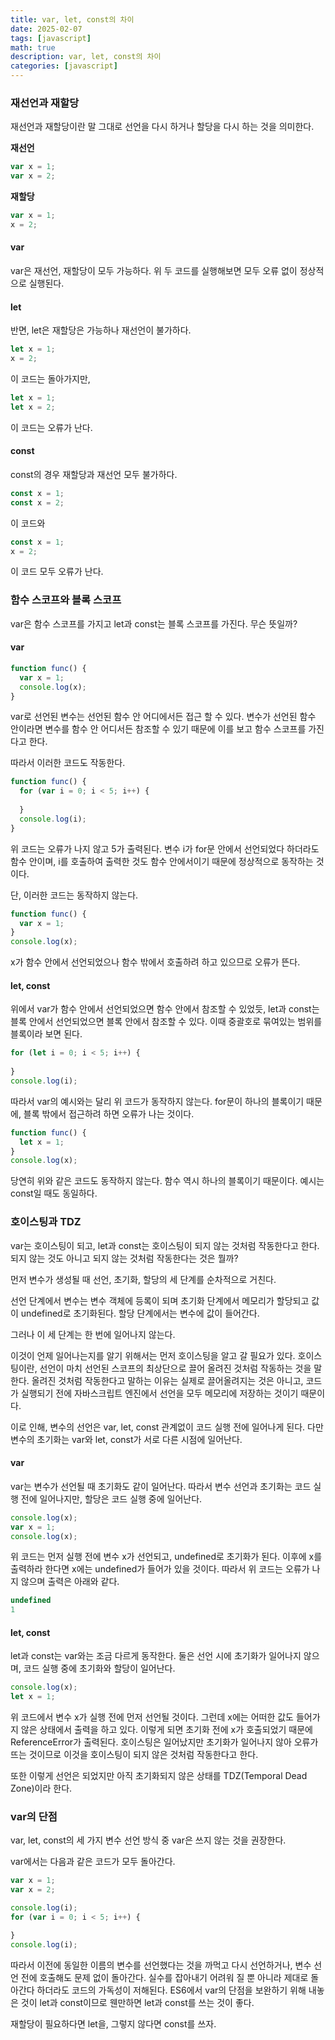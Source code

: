 ```yaml
---
title: var, let, const의 차이
date: 2025-02-07
tags: [javascript]
math: true
description: var, let, const의 차이
categories: [javascript]
---
```


### **재선언과 재할당**
재선언과 재할당이란 말 그대로 선언을 다시 하거나 할당을 다시 하는 것을 의미한다.

**재선언**
```javascript
var x = 1;
var x = 2;
```
**재할당**
```javascript
var x = 1;
x = 2;
```

#### **var**
var은 재선언, 재할당이 모두 가능하다. 위 두 코드를 실행해보면 모두 오류 없이 정상적으로 실행된다.

#### **let**
반면, let은 재할당은 가능하나 재선언이 불가하다.
```javascript
let x = 1;
x = 2;
```
이 코드는 돌아가지만,
```javascript
let x = 1;
let x = 2;
```
이 코드는 오류가 난다.

#### **const**
const의 경우 재할당과 재선언 모두 불가하다.
```javascript
const x = 1;
const x = 2;
```
이 코드와
```javascript
const x = 1;
x = 2;
```
이 코드 모두 오류가 난다.

### **함수 스코프와 블록 스코프**
var은 함수 스코프를 가지고 let과 const는 블록 스코프를 가진다. 무슨 뜻일까?
#### **var**
```javascript
function func() {
  var x = 1;
  console.log(x);
}
```
var로 선언된 변수는 선언된 함수 안 어디에서든 접근 할 수 있다. 변수가 선언된 함수 안이라면 변수를 함수 안 어디서든 참조할 수 있기 때문에 이를 보고 함수 스코프를 가진다고 한다.

따라서 이러한 코드도 작동한다.
```javascript
function func() {
  for (var i = 0; i < 5; i++) {
    
  }
  console.log(i);
}
```
위 코드는 오류가 나지 않고 5가 출력된다. 변수 i가 for문 안에서 선언되었다 하더라도 함수 안이며, i를 호출하여 출력한 것도 함수 안에서이기 때문에 정상적으로 동작하는 것이다.

단, 이러한 코드는 동작하지 않는다.
```javascript
function func() {
  var x = 1;
}
console.log(x);
```
x가 함수 안에서 선언되었으나 함수 밖에서 호출하려 하고 있으므로 오류가 뜬다.

#### **let, const**
위에서 var가 함수 안에서 선언되었으면 함수 안에서 참조할 수 있었듯, let과 const는 블록 안에서 선언되었으면 블록 안에서 참조할 수 있다. 이때 중괄호로 묶여있는 범위를 블록이라 보면 된다.
```javascript
for (let i = 0; i < 5; i++) {
  
}
console.log(i);
```
따라서 var의 예시와는 달리 위 코드가 동작하지 않는다. for문이 하나의 블록이기 때문에, 블록 밖에서 접근하려 하면 오류가 나는 것이다.
```javascript
function func() {
  let x = 1;
}
console.log(x);
```
당연히 위와 같은 코드도 동작하지 않는다. 함수 역시 하나의 블록이기 때문이다. 예시는 const일 때도 동일하다.

### **호이스팅과 TDZ**
var는 호이스팅이 되고, let과 const는 호이스팅이 되지 않는 것처럼 작동한다고 한다. 되지 않는 것도 아니고 되지 않는 것처럼 작동한다는 것은 뭘까?

먼저 변수가 생성될 때 선언, 초기화, 할당의 세 단계를 순차적으로 거친다.

선언 단계에서 변수는 변수 객체에 등록이 되며 초기화 단계에서 메모리가 할당되고 값이 undefined로 초기화된다. 할당 단계에서는 변수에 값이 들어간다.

그러나 이 세 단계는 한 번에 일어나지 않는다.

이것이 언제 일어나는지를 알기 위해서는 먼저 호이스팅을 알고 갈 필요가 있다. 호이스팅이란, 선언이 마치 선언된 스코프의 최상단으로 끌어 올려진 것처럼 작동하는 것을 말한다. 올려진 것처럼 작동한다고 말하는 이유는 실제로 끌어올려지는 것은 아니고, 코드가 실행되기 전에 자바스크립트 엔진에서 선언을 모두 메모리에 저장하는 것이기 때문이다.

이로 인해, 변수의 선언은 var, let, const 관계없이 코드 실행 전에 일어나게 된다. 다만 변수의 초기화는 var와 let, const가 서로 다른 시점에 일어난다.

#### **var**
var는 변수가 선언될 때 초기화도 같이 일어난다. 따라서 변수 선언과 초기화는 코드 실행 전에 일어나지만, 할당은 코드 실행 중에 일어난다.
```javascript
console.log(x);
var x = 1;
console.log(x);
```
위 코드는 먼저 실행 전에 변수 x가 선언되고, undefined로 초기화가 된다. 이후에 x를 출력하라 한다면 x에는 undefined가 들어가 있을 것이다. 따라서 위 코드는 오류가 나지 않으며 출력은 아래와 같다.
```javascript
undefined
1
```

#### **let, const**
let과 const는 var와는 조금 다르게 동작한다. 둘은 선언 시에 초기화가 일어나지 않으며, 코드 실행 중에 초기화와 할당이 일어난다.
```javascript
console.log(x);
let x = 1;
```
위 코드에서 변수 x가 실행 전에 먼저 선언될 것이다. 그런데 x에는 어떠한 값도 들어가지 않은 상태에서 출력을 하고 있다. 이렇게 되면 초기화 전에 x가 호출되었기 때문에 ReferenceError가 출력된다. 호이스팅은 일어났지만 초기화가 일어나지 않아 오류가 뜨는 것이므로 이것을 호이스팅이 되지 않은 것처럼 작동한다고 한다.

또한 이렇게 선언은 되었지만 아직 초기화되지 않은 상태를 TDZ(Temporal Dead Zone)이라 한다.

### **var의 단점**
var, let, const의 세 가지 변수 선언 방식 중 var은 쓰지 않는 것을 권장한다.

var에서는 다음과 같은 코드가 모두 돌아간다.
```javascript
var x = 1;
var x = 2;
```
```javascript
console.log(i);
for (var i = 0; i < 5; i++) {

}
console.log(i);
```
따라서 이전에 동일한 이름의 변수를 선언했다는 것을 까먹고 다시 선언하거나, 변수 선언 전에 호출해도 문제 없이 돌아간다. 실수를 잡아내기 어려워 질 뿐 아니라 제대로 돌아간다 하더라도 코드의 가독성이 저해된다. ES6에서 var의 단점을 보완하기 위해 내놓은 것이 let과 const이므로 웬만하면 let과 const를 쓰는 것이 좋다.

재할당이 필요하다면 let을, 그렇지 않다면 const를 쓰자.
